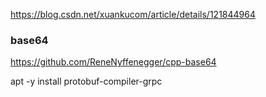 
https://blog.csdn.net/xuankucom/article/details/121844964

### base64

https://github.com/ReneNyffenegger/cpp-base64


apt -y install protobuf-compiler-grpc